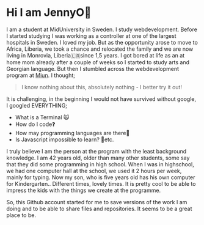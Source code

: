 # Hi I am JennyO👋

I am a student at MidUniversity in Sweden. I study webdevelopment. Before I started studying I was working as a controller at one of the largest hospitals in Sweden. I loved my job. But as the opportunity arose to move to Africa, Liberia, we took a chance and relocated the family and we are now living in Monrovia, Liberia🇱🇷since 1,5 years. 
I got bored at life as an at home mom already after a couple of weeks so I started to study arts and Georgian language. But then I stumbled across the webdevelopment program at [Miun](https://www.miun.se/webbutveckling).
I thought;

> I know nothing about this, absolutely nothing - I better try it out!

It is challenging, in the beginning I would not have survived without google, I googled EVERYTHING; 
* What is a Terminal 🙀 
* How do I code❓
* How may programming languages are there🤔 
* Is Javascript impossible to learn? 🤯etc.

I truly believe I am the person at the program with the least background knowledge. I am 42 years old, older than many other students, some say that they did some programming in high school. When I was in highschool, we had one computer hall at the school, we used it 2 hours per week, mainly for typing. Now my son, who is five years old has his own computer for Kindergarten.. Different times, lovely times. It is pretty cool to be able to impress the kids with the things we create at the programme.  
  
So, this Github account started for me to save versions of the work I am doing and to be able to share files and repositories. It seems to be a great place to be.
